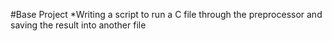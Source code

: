 #Base Project
*Writing a script to run a C file through the preprocessor and saving the result into another file
